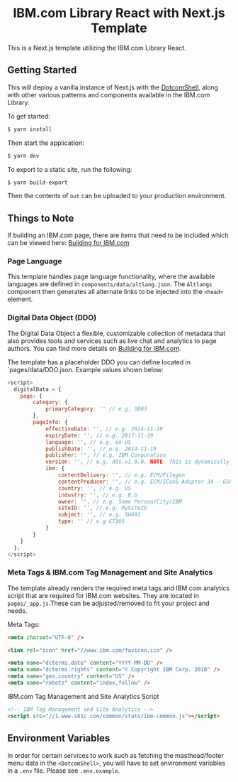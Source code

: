 <h1 align="center"> IBM.com Library React with Next.js Template</h1>

This is a Next.js template utilizing the IBM.com Library React.

## Getting Started

This will deploy a vanilla instance of Next.js with the
[DotcomShell](https://github.com/carbon-design-system/ibm-dotcom-library/blob/master/packages/react/src/components/DotcomShell/README.md),
along with other various patterns and components available in the IBM.com Library.

To get
started:

```bash
$ yarn install
```

Then start the application:

```bash
$ yarn dev
```

To export to a static site, run the following:

```bash
$ yarn build-export
```

Then the contents of `out` can be uploaded to your production environment.

## Things to Note

If building an IBM.com page, there are items that need to be included which can be viewed here: [Building for IBM.com](https://github.com/carbon-design-system/ibm-dotcom-library/blob/master/docs/building-for-ibm-dotcom.md)

### Page Language

This template handles page language functionality, where the available languages are defined in `components/data/altlang.json`. The `Altlangs` component then generates all alternate links to be injected into the `<head>` element.

### Digital Data Object (DDO)

The Digital Data Object a flexible, customizable collection of metadata that also provides tools and services such as live chat and analytics to page authors. You can find more details on [Building for IBM.com](https://github.com/carbon-design-system/ibm-dotcom-library/blob/master/docs/building-for-ibm-dotcom.md).

The template has a placeholder DDO you can define located in `pages/data/DDO.json. Example values shown below:

```javascript
<script>
  digitalData = {
    page: {
        category: {
            primaryCategory: '' // e.g. SB03
        },
        pageInfo: {
            effectiveDate: '', // e.g. 2014-11-19
            expiryDate: '', // e.g. 2017-11-19
            language: '', // e.g. en-US
            publishDate: '', // e.g. 2014-11-19
            publisher: '', // e.g. IBM Corporation
            version: '', // e.g. dds.v1.0.0. NOTE: This is dynamically set by the IBM.com Library
            ibm: {
                contentDelivery: '', // e.g. ECM/Filegen
                contentProducer: '', // e.g. ECM/IConS Adopter 34 - GS83J2343G3H3ERG - 11/19/2014 05:14:02 PM
                country: '', // e.g. US
                industry: '', // e.g. B,U
                owner: '', // e.g. Some Person/City/IBM
                siteID: '', // e.g. MySiteID
                subject: '', // e.g. SW492
                type: '' // e.g CT305
            }
        }
    }
  };
</script>
```

### Meta Tags & IBM.com Tag Management and Site Analytics

The template already renders the required meta tags and IBM.com analytics script that are required for IBM.com websites. They are located in `pages/_app.js`.These can be adjusted/removed to fit your project and needs.

Meta Tags:

```html
<meta charset="UTF-8" />

<link rel="icon" href="//www.ibm.com/favicon.ico" />

<meta name="dcterms.date" content="YYYY-MM-DD" />
<meta name="dcterms.rights" content="© Copyright IBM Corp. 2016" />
<meta name="geo.country" content="US" />
<meta name="robots" content="index,follow" />
```

IBM.com Tag Management and Site Analytics Script

```html
<!-- IBM Tag Management and Site Analytics -->
<script src="//1.www.s81c.com/common/stats/ibm-common.js"></script>
```

## Environment Variables

In order for certain services to work such as fetching the masthead/footer menu data in the `<DotcomShell>`, you will have to set environment variables in a `.env` file. Please see `.env.example`.
